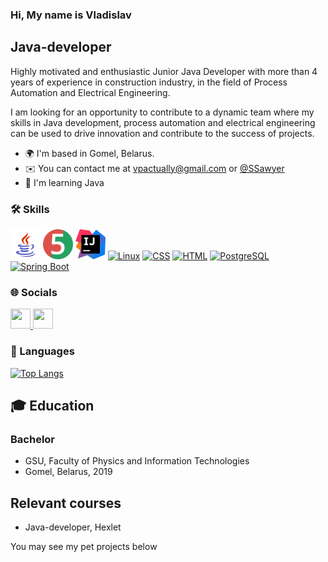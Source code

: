 ### Hi, My name is Vladislav
## Java-developer
Highly motivated and enthusiastic Junior Java Developer with more than 4 years of experience in construction industry, in the field of Process Automation and Electrical Engineering.

I am looking for an opportunity to contribute to a dynamic team where my skills in Java development, process automation and electrical engineering can be used to drive innovation and contribute to the success of projects.

  - 🌍 I'm based in Gomel, Belarus.
  - ✉️ You can contact me at [vpactually@gmail.com](vpactually@gmail.com) or [@SSawyer](https://t.me/SSawyer)
  - 🧠 I'm learning Java

### 🛠️ Skills
<p align="left">
<a href="https://www.java.com/" target="_blank" rel="noreferrer">
<img src="https://github.com/VPactually/VPactually/blob/main/Icons/icons8-java%20(1).svg" width="48" height="48" alt="Java" /></a>
<a href="https://junit.org/" target="_blank" rel="noreferrer">
<img src="https://github.com/VPactually/VPactually/blob/main/Icons/junit5-logo.png" width="48" height="48" alt="JUnit" /></a>
<a href="https://www.jetbrains.com/idea/" target="_blank" rel="noreferrer">
<img src="https://github.com/VPactually/VPactually/blob/main/Icons/IntelliJ_IDEA_Icon.svg.png" width="48" height="48" alt="InteliJ IDEA" /></a>
<a href="https://ru.wikipedia.org/wiki/Linux" target="_blank" rel="noregerrer">
<img src="https://upload.wikimedia.org/wikipedia/commons/thumb/3/35/Tux.svg/101px-Tux.svg.png" width="48" height="48" alt="Linux" /></a>
<a href="https://ru.wikipedia.org/wiki/CSS" target="_blank" rel="noregerrer">
<img src="https://upload.wikimedia.org/wikipedia/commons/thumb/6/62/CSS3_logo.svg/120px-CSS3_logo.svg.png" width="48" height="48" alt="CSS"/></a>
<a href="https://ru.wikipedia.org/wiki/HTML" target="_blank" rel="noregerrer">
<img src="https://cdn.iconscout.com/icon/premium/png-512-thumb/html-2752158-2284975.png?f=webp&w=256" width="48" height="48" alt="HTML" /></a>
<a href="https://postgrespro.com/" target="_blank" rel="noregerrer">
<img src="https://upload.wikimedia.org/wikipedia/commons/thumb/2/29/Postgresql_elephant.svg/540px-Postgresql_elephant.svg.png"  width="48" height="48" alt="PostgreSQL"/></a>
<a href="https://spring.io/projects/spring-boot" target="_blank" rev="noregerrer">
<img src="https://www.svgrepo.com/show/376350/spring.svg" width="48" height="48" alt="Spring Boot"/></a>
</p>

### 🌐 Socials
<p align="left"> 
  <a href="https://github.com/VPactually" target="_blank" rel="noreferrer"> 
  <picture> 
    <source media="(prefers-color-scheme: dark)" srcset="https://raw.githubusercontent.com/danielcranney/readme-generator/main/public/icons/socials/github-dark.svg" /> 
    <source media="(prefers-color-scheme: light)" srcset="https://raw.githubusercontent.com/danielcranney/readme-generator/main/public/icons/socials/github.svg" /> 
    <img src="https://raw.githubusercontent.com/danielcranney/readme-generator/main/public/icons/socials/github.svg" width="32" height="32" /> 
  </picture> 
</a> 
  <a href="https://www.linkedin.com/in/vpactually" target="_blank" rel="noreferrer"> 
  <picture> 
    <source media="(prefers-color-scheme: dark)" srcset="https://raw.githubusercontent.com/danielcranney/readme-generator/main/public/icons/socials/linkedin-dark.svg" /> 
    <source media="(prefers-color-scheme: light)" srcset="https://raw.githubusercontent.com/danielcranney/readme-generator/main/public/icons/socials/linkedin.svg" /> 
    <img src="https://raw.githubusercontent.com/danielcranney/readme-generator/main/public/icons/socials/linkedin.svg" width="32" height="32" /> 
  </picture> 
  </a>
</p>

### 📌 Languages

[![Top Langs](https://github-readme-stats.vercel.app/api/top-langs/?username=vpactually&layout=compact&theme=dark)](https://github.com/vpactually/github-readme-stats)


## 🎓 Education

### Bachelor
- GSU, Faculty of Physics and Information Technologies
- Gomel, Belarus, 2019
## Relevant courses
- Java-developer, Hexlet

You may see my pet projects below

<!--
**VPactually/VPactually** is a ✨ _special_ ✨ repository because its `README.md` (this file) appears on your GitHub profile.

Here are some ideas to get you started:

- 🔭 I’m currently working on ...
- 🌱 I’m currently learning ...
- 👯 I’m looking to collaborate on ...
- 🤔 I’m looking for help with ...
- 💬 Ask me about ...
- 📫 How to reach me: ...
- 😄 Pronouns: ...
- ⚡ Fun fact: ...
-->
